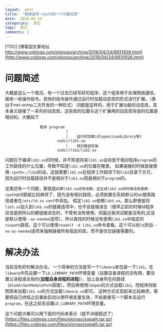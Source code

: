 ```yaml
---
layout:  post
title:  "链接选项-rpath的一个问题记录"
date:  2018-04-24
categories:  其它
tags:  其它
comments: 1
---
```


[TOC]
[博客园文章地址 http://www.cnblogs.com/oloroso/archive/2018/04/24/8931926.html](http://www.cnblogs.com/oloroso/archive/2018/04/24/8931926.html)
# 问题简述

大概是这么一个情况，有一个过去已经写好的程序，这个程序用于处理网络通信，接收一些操作指令。具体的指令操作通过运行时加载动态库的形式进行扩展。（类似于net-snmp二次开发的一种形式）
问题是这样的，用于扩展功能的动态库，其本身又链接了一系列的动态库，这些库的位置与这个扩展用的动态库存放的位置是相对的。大概如下

```
                程序 program
                            |
                            |    运行时加载(dlopen/LoadLibrary等)
                        sodir/lib1.so
                            |    相对路径存放
                        sodir/lib2/lib2.so
```

问题在于编译`lib1.so`的时候，并不知道将来`lib1.so`会存放于相对程序`program`的工作路径的什么位置，导致不知道`lib2.so`的位置在哪里。
如果链接的时候直接使用`-rpath=./lib2`的话，这就需要`lib2.so`在程序工作路径下的`lib2`目录下方可，因为运行时加载路径并不是相对于`lib1.so`而是相对于`program`的。

这里还有一个问题，那就是`如果lib2.so还有依赖，且生成lib2.so的时候没有使用-rpath选项`那就比较麻烦了，因为没有相对路径，必须放置在系统默认的so搜索路径或者在`/etc/ld.so.conf`中添加。
假定`lib2.so`依赖`lib3.so`，那么即便是将`lib3.so`加入到`lib1.so`的链接选项中，也不会链接进去（很早之前的时候ld程序应该是把所以的都链接进去的，不管有没有使用，但最近我测试都是没有的,应该是默认使用`--as-needed`选项），所以查找的时候没有使用`lib1.so`中指定的`runpath`路径。这个可以使用`readelf -d lib1.so`命令查看。这个可以给`ld`添加`--no-as-needed`选项来强制链接所有指定的库，而不是仅仅链接需要的。

# 解决办法

当前没有好的解决办法。
一个简单的方法是写一个`libwarp`来包装一下`lib1`，在`libwarp`中先设置一下`LD_LIBRARY_PATH`环境变量（设置自身进程的没有用，要设置父进程或全局的(**加载自身进程的进程**)），加上自身所在的路径（`dladdr`/`GetModulePath`获取），然后再使用`ldopen`的方式加载`lib1`。而程序则按照原来加载`lib1.so`的方式加载`libwarp.so`即可。
这种方式实现起来比较麻烦，需要把自己终结之后重新启动以使环境变量生效，不如直接写一个脚本去运行`program`，在这之前去设置`LD_LIBRARY_PATH`环境变量。

这个问题大概可以用下面的代码来表示（就不详细叙述了）
[https://files.cnblogs.com/files/oloroso/sopath.tar.gz](https://files.cnblogs.com/files/oloroso/sopath.tar.gz)